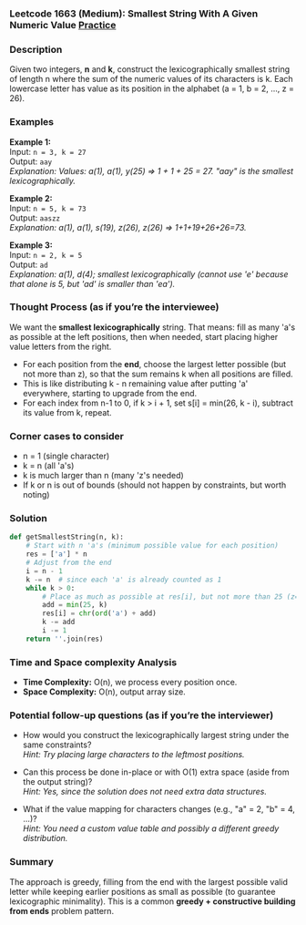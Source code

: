### Leetcode 1663 (Medium): Smallest String With A Given Numeric Value [Practice](https://leetcode.com/problems/smallest-string-with-a-given-numeric-value)

### Description  
Given two integers, **n** and **k**, construct the lexicographically smallest string of length n where the sum of the numeric values of its characters is k. Each lowercase letter has value as its position in the alphabet (a = 1, b = 2, ..., z = 26).

### Examples  

**Example 1:**  
Input: `n = 3, k = 27`  
Output: `aay`  
*Explanation: Values: a(1), a(1), y(25) ⇒ 1 + 1 + 25 = 27. "aay" is the smallest lexicographically.*

**Example 2:**  
Input: `n = 5, k = 73`  
Output: `aaszz`  
*Explanation: a(1), a(1), s(19), z(26), z(26) ⇒ 1+1+19+26+26=73.*

**Example 3:**  
Input: `n = 2, k = 5`  
Output: `ad`  
*Explanation: a(1), d(4); smallest lexicographically (cannot use 'e' because that alone is 5, but 'ad' is smaller than 'ea').*


### Thought Process (as if you’re the interviewee)  
We want the **smallest lexicographically** string. That means: fill as many 'a's as possible at the left positions, then when needed, start placing higher value letters from the right.

- For each position from the **end**, choose the largest letter possible (but not more than z), so that the sum remains k when all positions are filled. 
- This is like distributing k - n remaining value after putting 'a' everywhere, starting to upgrade from the end.
- For each index from n-1 to 0, if k > i + 1, set s[i] = min(26, k - i), subtract its value from k, repeat.

### Corner cases to consider  
- n = 1 (single character)
- k = n (all 'a's)
- k is much larger than n (many 'z's needed)
- If k or n is out of bounds (should not happen by constraints, but worth noting)

### Solution

```python
def getSmallestString(n, k):
    # Start with n 'a's (minimum possible value for each position)
    res = ['a'] * n
    # Adjust from the end
    i = n - 1
    k -= n  # since each 'a' is already counted as 1
    while k > 0:
        # Place as much as possible at res[i], but not more than 25 (z=26)
        add = min(25, k)
        res[i] = chr(ord('a') + add)
        k -= add
        i -= 1
    return ''.join(res)
```

### Time and Space complexity Analysis  
- **Time Complexity:** O(n), we process every position once.
- **Space Complexity:** O(n), output array size.

### Potential follow-up questions (as if you’re the interviewer)  

- How would you construct the lexicographically largest string under the same constraints?  
  *Hint: Try placing large characters to the leftmost positions.*

- Can this process be done in-place or with O(1) extra space (aside from the output string)?  
  *Hint: Yes, since the solution does not need extra data structures.*

- What if the value mapping for characters changes (e.g., "a" = 2, "b" = 4, ...)?  
  *Hint: You need a custom value table and possibly a different greedy distribution.*

### Summary
The approach is greedy, filling from the end with the largest possible valid letter while keeping earlier positions as small as possible (to guarantee lexicographic minimality). This is a common **greedy + constructive building from ends** problem pattern.